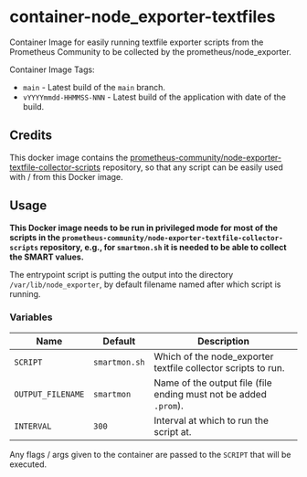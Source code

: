 # container-node_exporter-textfiles

Container Image for easily running textfile exporter scripts from the Prometheus Community to be collected by the prometheus/node_exporter.


Container Image Tags:

* `main` - Latest build of the `main` branch.
* `vYYYYmmdd-HHMMSS-NNN` - Latest build of the application with date of the build.

## Credits

This docker image contains the [prometheus-community/node-exporter-textfile-collector-scripts](https://github.com/prometheus-community/node-exporter-textfile-collector-scripts) repository, so that any script can be easily used with / from this Docker image.

## Usage

**This Docker image needs to be run in privileged mode for most of the scripts in the `prometheus-community/node-exporter-textfile-collector-scripts` repository, e.g., for `smartmon.sh` it is needed to be able to collect the SMART values.**

The entrypoint script is putting the output into the directory `/var/lib/node_exporter`, by default filename named after which script is running.

### Variables

| Name              | Default       | Description                                                      |
| ----------------- | ------------- | ---------------------------------------------------------------- |
| `SCRIPT`          | `smartmon.sh` | Which of the node_exporter textfile collector scripts to run.    |
| `OUTPUT_FILENAME` | `smartmon`    | Name of the output file (file ending must not be added `.prom`). |
| `INTERVAL`        | `300`         | Interval at which to run the script at.                          |

Any flags / args given to the container are passed to the `SCRIPT` that will be executed.


